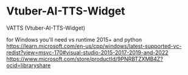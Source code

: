 # Vtuber-AI-TTS-Widget
VATTS (Vtuber-AI-TTS-Widget)

for Windows you'll need vs runtime 2015+ and python
https://learn.microsoft.com/en-us/cpp/windows/latest-supported-vc-redist?view=msvc-170#visual-studio-2015-2017-2019-and-2022
https://www.microsoft.com/store/productId/9PNRBTZXMB4Z?ocid=libraryshare
